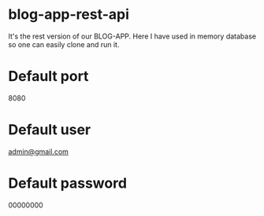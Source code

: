 # blog-app-rest-api
It's the rest version of our BLOG-APP. Here I have used in memory database so one can easily clone and run it.
# Default port
8080
# Default user
admin@gmail.com
# Default password
00000000
